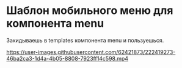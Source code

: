 <h1>Шаблон мобильного меню для компонента menu</h1>

Закидываешь в templates компонента menu и пользуешься.

https://user-images.githubusercontent.com/62421873/222419273-46ba2ca3-1d4a-4b05-8808-7923ff14c598.mp4
